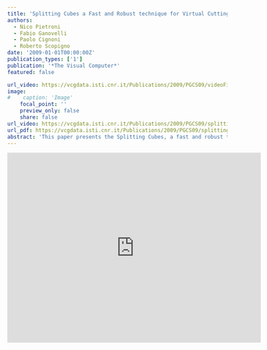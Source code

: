 ```yaml
---
title: 'Splitting Cubes a Fast and Robust technique for Virtual Cutting'
authors:
  - Nico Pietroni
  - Fabio Ganovelli
  - Paolo Cignoni
  - Roberto Scopigno
date: '2009-01-01T00:00:00Z'
publication_types: ['1']
publication: '*The Visual Computer*'
featured: false

url_video: https://vcgdata.isti.cnr.it/Publications/2009/PGCS09/videoFinalXvid.avi
image:
#    caption: 'Image'
    focal_point: ''
    preview_only: false
    share: false
url_video: https://vcgdata.isti.cnr.it/Publications/2009/PGCS09/splitting_curved_tools.avi
url_pdf: https://vcgdata.isti.cnr.it/Publications/2009/PGCS09/splitting_cubes.pdf
abstract: 'This paper presents the Splitting Cubes, a fast and robust technique to perform interactive virtual cutting on deformable ob jects.  The technique relies on two ideas. The Þrst one is to embed the deformable ob ject in a regular grid,  to apply the deformation function to the grid nodes and to interpolate the deformation inside each cell from its 8 nodes. The second idea is to produce a tessellation for the boundary of the ob ject on the base  of the intersections of such boundary with the edges of the grid. Please note that the boundary can be  expressed in any way, for example it can be a triangle mesh, an implicit or a parametric surface. The only requirement is that the intersection between the boundary and the grid edges can be computed.  This paper shows how the interpolation of the deformation inside the cells can be used to produce  discontinuities in the deformation function, and the intersections of the cut surface can be used to  visually show the cuts on the object. The Splitting Cubes is essentially a tessellation algorithm for growing, deformable surface and it can be applied to any method for animating deformable ob jects. In this paper the case of the mesh-free methods (MMs) is considered: in this context, we decribed a practical GPU friendly method, that we named the Extended Visibility criterion, to introduce discontinuities of the deformation.'
---
```

<iframe width="580" height="435" src="http://www.youtube.com/v/Rmsnb6nBEws&hl=en_US&fs=1&" frameborder="0" frameborder="0" allowfullscreen>

